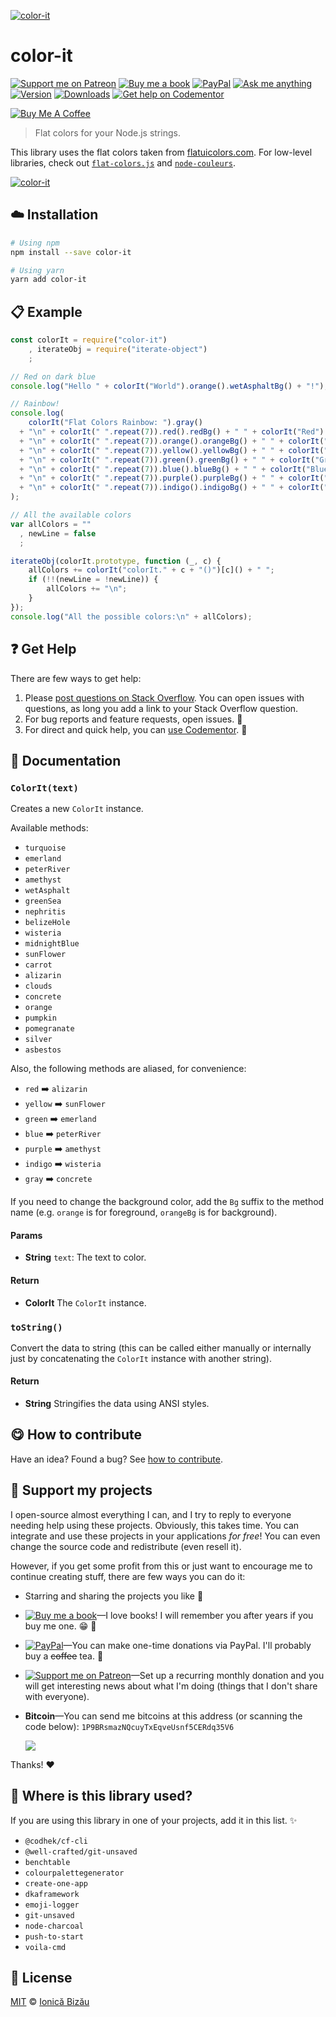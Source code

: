 <!-- Please do not edit this file. Edit the `blah` field in the `package.json` instead. If in doubt, open an issue. -->








[![color-it](http://i.imgur.com/Mks97iZ.png)](#)











# color-it

 [![Support me on Patreon][badge_patreon]][patreon] [![Buy me a book][badge_amazon]][amazon] [![PayPal][badge_paypal_donate]][paypal-donations] [![Ask me anything](https://img.shields.io/badge/ask%20me-anything-1abc9c.svg)](https://github.com/IonicaBizau/ama) [![Version](https://img.shields.io/npm/v/color-it.svg)](https://www.npmjs.com/package/color-it) [![Downloads](https://img.shields.io/npm/dt/color-it.svg)](https://www.npmjs.com/package/color-it) [![Get help on Codementor](https://cdn.codementor.io/badges/get_help_github.svg)](https://www.codementor.io/@johnnyb?utm_source=github&utm_medium=button&utm_term=johnnyb&utm_campaign=github)

<a href="https://www.buymeacoffee.com/H96WwChMy" target="_blank"><img src="https://www.buymeacoffee.com/assets/img/custom_images/yellow_img.png" alt="Buy Me A Coffee"></a>







> Flat colors for your Node.js strings.






This library uses the flat colors taken from [flatuicolors.com](http://flatuicolors.com). For low-level libraries, check out [`flat-colors.js`](https://github.com/IonicaBizau/flat-colors.js) and [`node-couleurs`](https://github.com/IonicaBizau/node-couleurs).






[![color-it](http://i.imgur.com/MsZii96.png)](#)







## :cloud: Installation

```sh
# Using npm
npm install --save color-it

# Using yarn
yarn add color-it
```













## :clipboard: Example



```js
const colorIt = require("color-it")
    , iterateObj = require("iterate-object")
    ;

// Red on dark blue
console.log("Hello " + colorIt("World").orange().wetAsphaltBg() + "!");

// Rainbow!
console.log(
    colorIt("Flat Colors Rainbow: ").gray()
  + "\n" + colorIt(" ".repeat(7)).red().redBg() + " " + colorIt("Red").red()
  + "\n" + colorIt(" ".repeat(7)).orange().orangeBg() + " " + colorIt("Orange").orange()
  + "\n" + colorIt(" ".repeat(7)).yellow().yellowBg() + " " + colorIt("Yellow").yellow()
  + "\n" + colorIt(" ".repeat(7)).green().greenBg() + " " + colorIt("Green").green()
  + "\n" + colorIt(" ".repeat(7)).blue().blueBg() + " " + colorIt("Blue").blue()
  + "\n" + colorIt(" ".repeat(7)).purple().purpleBg() + " " + colorIt("Purple").purple()
  + "\n" + colorIt(" ".repeat(7)).indigo().indigoBg() + " " + colorIt("Indigo").indigo()
);

// All the available colors
var allColors = ""
  , newLine = false
  ;

iterateObj(colorIt.prototype, function (_, c) {
    allColors += colorIt("colorIt." + c + "()")[c]() + " ";
    if (!!(newLine = !newLine)) {
        allColors += "\n";
    }
});
console.log("All the possible colors:\n" + allColors);
```












## :question: Get Help

There are few ways to get help:



 1. Please [post questions on Stack Overflow](https://stackoverflow.com/questions/ask). You can open issues with questions, as long you add a link to your Stack Overflow question.
 2. For bug reports and feature requests, open issues. :bug:
 3. For direct and quick help, you can [use Codementor](https://www.codementor.io/johnnyb). :rocket:







## :memo: Documentation


### `ColorIt(text)`
Creates a new `ColorIt` instance.

Available methods:

 - `turquoise`
 - `emerland`
 - `peterRiver`
 - `amethyst`
 - `wetAsphalt`
 - `greenSea`
 - `nephritis`
 - `belizeHole`
 - `wisteria`
 - `midnightBlue`
 - `sunFlower`
 - `carrot`
 - `alizarin`
 - `clouds`
 - `concrete`
 - `orange`
 - `pumpkin`
 - `pomegranate`
 - `silver`
 - `asbestos`

Also, the following methods are aliased, for convenience:

 - `red` :arrow_right: `alizarin`
 - `yellow` :arrow_right: `sunFlower`
 - `green` :arrow_right: `emerland`
 - `blue` :arrow_right: `peterRiver`
 - `purple` :arrow_right: `amethyst`
 - `indigo` :arrow_right: `wisteria`
 - `gray` :arrow_right: `concrete`

If you need to change the background color, add the `Bg` suffix to the
method name (e.g. `orange` is for foreground, `orangeBg` is for
background).

#### Params

- **String** `text`: The text to color.

#### Return
- **ColorIt** The `ColorIt` instance.

### `toString()`
Convert the data to string (this can be called either manually or internally
just by concatenating the `ColorIt` instance with another string).

#### Return
- **String** Stringifies the data using ANSI styles.














## :yum: How to contribute
Have an idea? Found a bug? See [how to contribute][contributing].


## :sparkling_heart: Support my projects
I open-source almost everything I can, and I try to reply to everyone needing help using these projects. Obviously,
this takes time. You can integrate and use these projects in your applications *for free*! You can even change the source code and redistribute (even resell it).

However, if you get some profit from this or just want to encourage me to continue creating stuff, there are few ways you can do it:


 - Starring and sharing the projects you like :rocket:
 - [![Buy me a book][badge_amazon]][amazon]—I love books! I will remember you after years if you buy me one. :grin: :book:
 - [![PayPal][badge_paypal]][paypal-donations]—You can make one-time donations via PayPal. I'll probably buy a ~~coffee~~ tea. :tea:
 - [![Support me on Patreon][badge_patreon]][patreon]—Set up a recurring monthly donation and you will get interesting news about what I'm doing (things that I don't share with everyone).
 - **Bitcoin**—You can send me bitcoins at this address (or scanning the code below): `1P9BRsmazNQcuyTxEqveUsnf5CERdq35V6`

    ![](https://i.imgur.com/z6OQI95.png)


Thanks! :heart:
















## :dizzy: Where is this library used?
If you are using this library in one of your projects, add it in this list. :sparkles:

 - `@codhek/cf-cli`
 - `@well-crafted/git-unsaved`
 - `benchtable`
 - `colourpalettegenerator`
 - `create-one-app`
 - `dkaframework`
 - `emoji-logger`
 - `git-unsaved`
 - `node-charcoal`
 - `push-to-start`
 - `voila-cmd`











## :scroll: License

[MIT][license] © [Ionică Bizău][website]






[license]: /LICENSE
[website]: https://ionicabizau.net
[contributing]: /CONTRIBUTING.md
[docs]: /DOCUMENTATION.md
[badge_patreon]: https://ionicabizau.github.io/badges/patreon.svg
[badge_amazon]: https://ionicabizau.github.io/badges/amazon.svg
[badge_paypal]: https://ionicabizau.github.io/badges/paypal.svg
[badge_paypal_donate]: https://ionicabizau.github.io/badges/paypal_donate.svg
[patreon]: https://www.patreon.com/ionicabizau
[amazon]: http://amzn.eu/hRo9sIZ
[paypal-donations]: https://www.paypal.com/cgi-bin/webscr?cmd=_s-xclick&hosted_button_id=RVXDDLKKLQRJW
